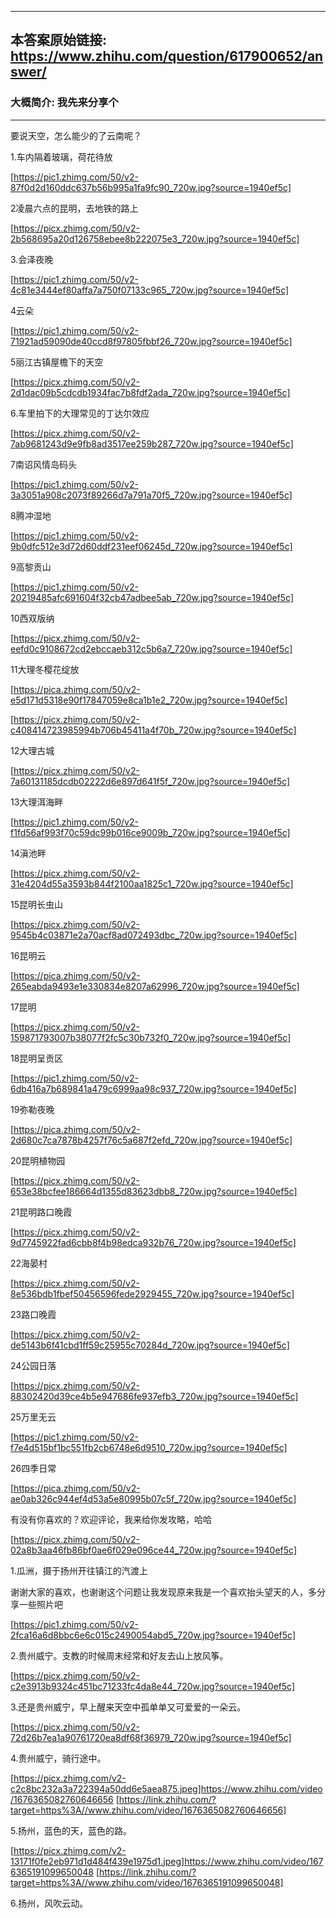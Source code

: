 ----------------------------------------
## 本答案原始链接: https://www.zhihu.com/question/617900652/answer/
### 大概简介: 我先来分享个
----------------------------------------
要说天空，怎么能少的了云南呢？

1.车内隔着玻璃，荷花待放

[https://pic1.zhimg.com/50/v2-87f0d2d160ddc637b56b995a1fa9fc90_720w.jpg?source=1940ef5c]

2凌晨六点的昆明，去地铁的路上

[https://picx.zhimg.com/50/v2-2b568695a20d126758ebee8b222075e3_720w.jpg?source=1940ef5c]

3.会泽夜晚

[https://pic1.zhimg.com/50/v2-4c81e3444ef80affa7a750f07133c965_720w.jpg?source=1940ef5c]

4云朵

[https://pic1.zhimg.com/50/v2-71921ad59090de40ccd8f97805fbbf26_720w.jpg?source=1940ef5c]

5丽江古镇屋檐下的天空

[https://picx.zhimg.com/50/v2-2d1dac09b5cdcdb1934fac7b8fdf2ada_720w.jpg?source=1940ef5c]

6.车里拍下的大理常见的丁达尔效应

[https://picx.zhimg.com/50/v2-7ab9681243d9e9fb8ad3517ee259b287_720w.jpg?source=1940ef5c]

7南诏风情岛码头

[https://pic1.zhimg.com/50/v2-3a3051a908c2073f89266d7a791a70f5_720w.jpg?source=1940ef5c]

8腾冲湿地

[https://pic1.zhimg.com/50/v2-9b0dfc512e3d72d60ddf231eef06245d_720w.jpg?source=1940ef5c]

9高黎贡山

[https://pic1.zhimg.com/50/v2-20219485afc691604f32cb47adbee5ab_720w.jpg?source=1940ef5c]

10西双版纳

[https://picx.zhimg.com/50/v2-eefd0c9108672cd2ebccaeb312c5b6a7_720w.jpg?source=1940ef5c]

11大理冬樱花绽放

[https://pica.zhimg.com/50/v2-e5d171d5318e90f17847059e8ca1b1e2_720w.jpg?source=1940ef5c]




[https://picx.zhimg.com/50/v2-c408414723985994b706b45411a4f70b_720w.jpg?source=1940ef5c]

12大理古城

[https://picx.zhimg.com/50/v2-7a60131185dcdb02222d6e897d641f5f_720w.jpg?source=1940ef5c]

13大理洱海畔

[https://pic1.zhimg.com/50/v2-f1fd56af993f70c59dc99b016ce9009b_720w.jpg?source=1940ef5c]

14滇池畔

[https://picx.zhimg.com/50/v2-31e4204d55a3593b844f2100aa1825c1_720w.jpg?source=1940ef5c]

15昆明长虫山

[https://picx.zhimg.com/50/v2-9545b4c03871e2a70acf8ad072493dbc_720w.jpg?source=1940ef5c]

16昆明云

[https://pica.zhimg.com/50/v2-265eabda9493e1e330834e8207a62996_720w.jpg?source=1940ef5c]

17昆明

[https://picx.zhimg.com/50/v2-159871793007b38077f2fc5c30b732f0_720w.jpg?source=1940ef5c]

18昆明呈贡区

[https://pic1.zhimg.com/50/v2-6db416a7b689841a479c6999aa98c937_720w.jpg?source=1940ef5c]

19弥勒夜晚

[https://pica.zhimg.com/50/v2-2d680c7ca7878b4257f76c5a687f2efd_720w.jpg?source=1940ef5c]

20昆明植物园

[https://picx.zhimg.com/50/v2-653e38bcfee186664d1355d83623dbb8_720w.jpg?source=1940ef5c]

21昆明路口晚霞

[https://picx.zhimg.com/50/v2-9d7745922fad6cbb8f4b98edca932b76_720w.jpg?source=1940ef5c]

22海晏村

[https://picx.zhimg.com/50/v2-8e536bdb1fbef50456596fede2929455_720w.jpg?source=1940ef5c]

23路口晚霞

[https://picx.zhimg.com/50/v2-de5143b6f41cbd1ff59c25955c70284d_720w.jpg?source=1940ef5c]

24公园日落

[https://picx.zhimg.com/50/v2-88302420d39ce4b5e947686fe937efb3_720w.jpg?source=1940ef5c]

25万里无云

[https://pic1.zhimg.com/50/v2-f7e4d515bf1bc551fb2cb6748e6d9510_720w.jpg?source=1940ef5c]

26四季日常

[https://pica.zhimg.com/50/v2-ae0ab326c944ef4d53a5e80995b07c5f_720w.jpg?source=1940ef5c]

有没有你喜欢的？欢迎评论，我来给你发攻略，哈哈



[https://picx.zhimg.com/50/v2-02a8b3aa46fb86bf0ae6f029e096ce44_720w.jpg?source=1940ef5c]

1.瓜洲，摄于扬州开往镇江的汽渡上

谢谢大家的喜欢，也谢谢这个问题让我发现原来我是一个喜欢抬头望天的人，多分享一些照片吧

[https://pic1.zhimg.com/50/v2-2fca16a6d8bbc6e6c015c2490054abd5_720w.jpg?source=1940ef5c]

2.贵州威宁。支教的时候周末经常和好友去山上放风筝。

[https://picx.zhimg.com/50/v2-c2e3913b9324c451bc71233fc4da8e44_720w.jpg?source=1940ef5c]

3.还是贵州威宁，早上醒来天空中孤单单又可爱爱的一朵云。

[https://picx.zhimg.com/50/v2-72d26b7ea1a90761720ea8df68f36979_720w.jpg?source=1940ef5c]

4.贵州威宁，骑行途中。

[https://picx.zhimg.com/v2-c2c8bc232a3a722394a50dd6e5aea875.jpeg]https://www.zhihu.com/video/1676365082760646656 [https://link.zhihu.com/?target=https%3A//www.zhihu.com/video/1676365082760646656]

5.扬州，蓝色的天，蓝色的路。

[https://picx.zhimg.com/v2-13171f0fe2eb971d1d484f439e1975d1.jpeg]https://www.zhihu.com/video/1676365191099650048 [https://link.zhihu.com/?target=https%3A//www.zhihu.com/video/1676365191099650048]

6.扬州，风吹云动。

